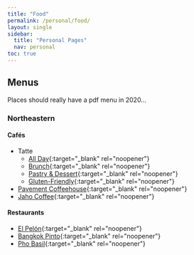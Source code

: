 ```yaml
---
title: "Food"
permalink: /personal/food/
layout: single
sidebar:
  title: "Personal Pages"
  nav: personal
toc: true
---
```


## Menus
Places should really have a pdf menu in 2020...

### Northeastern

#### Cafés
- Tatte
  - [All Day](https://tattebakery.com/wp-content/uploads/2020/12/Tatte-All-Day-Menu-Boston-12.30.20.pdf){:target="_blank" rel="noopener"}
  - [Brunch](https://tattebakery.com/wp-content/uploads/2020/12/Tatte-Brunch-Menu-Boston-12.30.20.pdf){:target="_blank" rel="noopener"}
  - [Pastry & Dessert](https://tattebakery.com/wp-content/uploads/2020/12/Tatte-Pastry-Dessert-Menu-Boston-12.30.20.pdf){:target="_blank" rel="noopener"}
  - [Gluten-Friendly](https://tattebakery.com/wp-content/uploads/2020/12/Tatte-GF-Menu-Boston-12.30.20.pdf){:target="_blank" rel="noopener"}
- [Pavement Coffeehouse](https://cdn.shopify.com/s/files/1/1797/9423/files/PavementPrintedMenu_OptionA_r32.pdf?v=1597687392){:target="_blank" rel="noopener"}
- [Jaho Coffee](https://jahocoffee.square.site/?location=11ea775c1d831dffa1470cc47a2aeaec){:target="_blank" rel="noopener"}

#### Restaurants
- [El Pelón](https://elpelon.com/regular-menu){:target="_blank" rel="noopener"}
- [Bangkok Pinto](https://direct.chownow.com/order/4168/locations/5432){:target="_blank" rel="noopener"}
- [Pho Basil](http://www.phobasil.com/menu.php?id=68){:target="_blank" rel="noopener"}
